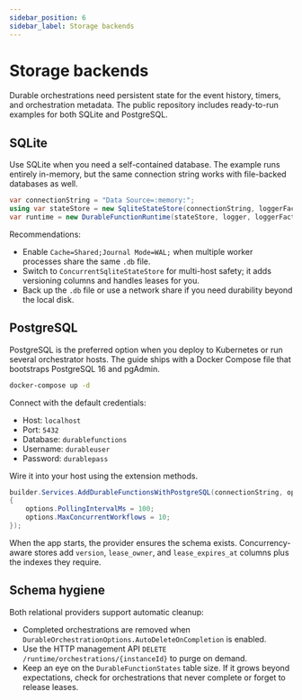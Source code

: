 ```yaml
---
sidebar_position: 6
sidebar_label: Storage backends
---
```


# Storage backends

Durable orchestrations need persistent state for the event history, timers, and orchestration metadata. The public repository includes ready-to-run examples for both SQLite and PostgreSQL.

## SQLite

Use SQLite when you need a self-contained database. The example runs entirely in-memory, but the same connection string works with file-backed databases as well.

```csharp title="SqliteExample.cs"
var connectionString = "Data Source=:memory:";
using var stateStore = new SqliteStateStore(connectionString, loggerFactory.CreateLogger<SqliteStateStore>());
var runtime = new DurableFunctionRuntime(stateStore, logger, loggerFactory: loggerFactory);
```

Recommendations:

- Enable `Cache=Shared;Journal Mode=WAL;` when multiple worker processes share the same `.db` file.
- Switch to `ConcurrentSqliteStateStore` for multi-host safety; it adds versioning columns and handles leases for you.
- Back up the `.db` file or use a network share if you need durability beyond the local disk.

## PostgreSQL

PostgreSQL is the preferred option when you deploy to Kubernetes or run several orchestrator hosts. The guide ships with a Docker Compose file that bootstraps PostgreSQL 16 and pgAdmin.

```bash
docker-compose up -d
```

Connect with the default credentials:

- Host: `localhost`
- Port: `5432`
- Database: `durablefunctions`
- Username: `durableuser`
- Password: `durablepass`

Wire it into your host using the extension methods.

```csharp title="PostgreSqlExample.cs"
builder.Services.AddDurableFunctionsWithPostgreSQL(connectionString, options =>
{
    options.PollingIntervalMs = 100;
    options.MaxConcurrentWorkflows = 10;
});
```

When the app starts, the provider ensures the schema exists. Concurrency-aware stores add `version`, `lease_owner`, and `lease_expires_at` columns plus the indexes they require.

## Schema hygiene

Both relational providers support automatic cleanup:

- Completed orchestrations are removed when `DurableOrchestrationOptions.AutoDeleteOnCompletion` is enabled.
- Use the HTTP management API `DELETE /runtime/orchestrations/{instanceId}` to purge on demand.
- Keep an eye on the `DurableFunctionStates` table size. If it grows beyond expectations, check for orchestrations that never complete or forget to release leases.
